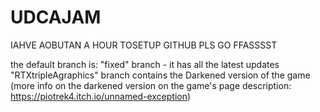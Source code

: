 # UDCAJAM
IAHVE AOBUTAN A HOUR TOSETUP GITHUB PLS GO FFASSSST

the default branch is: "fixed" branch - it has all the latest updates
"RTXtripleAgraphics" branch contains the Darkened version of the game (more info on the darkened version on the game's page description: https://piotrek4.itch.io/unnamed-exception)
